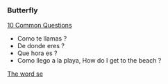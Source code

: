 
### Butterfly

[10 Common Questions](https://www.youtube.com/watch?v=KD28uPyLjlU)

* Como te llamas ?
* De donde eres ?
* Que hora es ?
* Como llego a la playa, How do I get to the beach ?

[The word se](https://www.youtube.com/watch?v=e-pf2BP0c5U)
